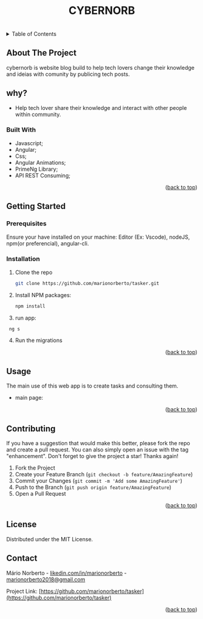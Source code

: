 <div align="center">
  <h1>CYBERNORB</h1>
</div>
<br />
<!-- TABLE OF CONTENTS -->
<details>
  <summary>Table of Contents</summary>
  <ol>
    <li>
      <a href="#about-the-project">About The Project</a>
      <ul>
        <li><a href="#built-with">Built With</a></li>
      </ul>
    </li>
    <li>
      <a href="#getting-started">Getting Started</a>
      <ul>
        <li><a href="#prerequisites">Prerequisites</a></li>
        <li><a href="#installation">Installation</a></li>
      </ul>
    </li>
    <li><a href="#usage">Usage</a></li>
    <li><a href="#roadmap">Roadmap</a></li>
    <li><a href="#contributing">Contributing</a></li>
    <li><a href="#license">License</a></li>
    <li><a href="#contact">Contact</a></li>
    <li><a href="#acknowledgments">Acknowledgments</a></li>
  </ol>
</details>



<!-- ABOUT THE PROJECT -->
## About The Project

cybernorb is website blog build to help tech lovers change their knowledge and ideias with comunity by publicing tech posts.

## why?

* Help tech lover share their knowledge and interact with other people within community.


### Built With

* Javascript;
* Angular;
* Css;
* Angular Animations;
* PrimeNg Library;
* API REST Consuming;

<p align="right">(<a href="#readme-top">back to top</a>)</p>



<!-- GETTING STARTED -->
## Getting Started

### Prerequisites

Ensure your have installed on your machine: Editor (Ex: Vscode), nodeJS, npm(or preferencial), angular-cli.
<!-- 
* npm
  ```sh
  npm install npm@latest -g
  ``` -->

### Installation

1. Clone the repo
   ```sh
   git clone https://github.com/marionorberto/tasker.git
   ```
2. Install NPM packages:
   ```sh
   npm install
   ```
3. run app:
  ```sh
   ng s
   ```
4. Run the migrations

<p align="right">(<a href="#readme-top">back to top</a>)</p>


<!-- USAGE EXAMPLES -->
## Usage

The main use of this web app is to create tasks and consulting them. 

* main page:

<p align="right">(<a href="#readme-top">back to top</a>)</p>



<!-- CONTRIBUTING -->
## Contributing
If you have a suggestion that would make this better, please fork the repo and create a pull request. You can also simply open an issue with the tag "enhancement".
Don't forget to give the project a star! Thanks again!

1. Fork the Project
2. Create your Feature Branch (`git checkout -b feature/AmazingFeature`)
3. Commit your Changes (`git commit -m 'Add some AmazingFeature'`)
4. Push to the Branch (`git push origin feature/AmazingFeature`)
5. Open a Pull Request

<p align="right">(<a href="#readme-top">back to top</a>)</p>

<!-- LICENSE -->
## License
Distributed under the MIT License.

## Contact

Mário Norberto - [likedin.com/in/marionorberto](https://linkedin.com/in/marionorberto) - marionorberto2018@gmail.com

Project Link: [https://github.com/marionorberto/tasker](https://github.com/marionorberto/tasker)

<p align="right">(<a href="#readme-top">back to top</a>)</p>

